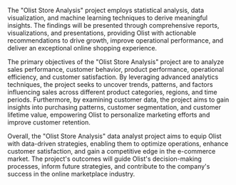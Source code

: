 The "Olist Store Analysis" project employs statistical analysis, data visualization, and machine learning techniques to derive meaningful insights. The findings will be presented through comprehensive reports, visualizations, and presentations, providing Olist with actionable recommendations to drive growth, improve operational performance, and deliver an exceptional online shopping experience.

The primary objectives of the "Olist Store Analysis" project are to analyze sales performance, customer behavior, product performance, operational efficiency, and customer satisfaction. By leveraging advanced analytics techniques, the project seeks to uncover trends, patterns, and factors influencing sales across different product categories, regions, and time periods. Furthermore, by examining customer data, the project aims to gain insights into purchasing patterns, customer segmentation, and customer lifetime value, empowering Olist to personalize marketing efforts and improve customer retention.

Overall, the "Olist Store Analysis" data analyst project aims to equip Olist with data-driven strategies, enabling them to optimize operations, enhance customer satisfaction, and gain a competitive edge in the e-commerce market. The project's outcomes will guide Olist's decision-making processes, inform future strategies, and contribute to the company's success in the online marketplace industry.

